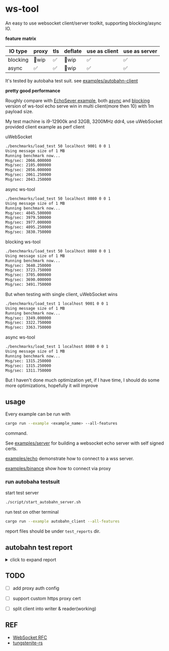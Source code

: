 # ws-tool

An easy to use websocket client/server toolkit, supporting blocking/async IO.

**feature matrix**

| IO type  | proxy | tls | deflate | use as client | use as server |
| -------- | ----- | --- | ------- | ------------- | ------------- |
| blocking | 🚧wip  | ✅   | 🚧wip    | ✅             | ✅             |
| async    | ✅     | ✅   | 🚧wip    | ✅             | ✅             |


It's tested by autobaha test suit. see [examples/autobahn-client](examples/autobahn-client.rs)


**pretty good performance**

Roughly compare with [EchoSever example](https://github.com/uNetworking/uWebSockets/blob/master/examples/EchoServer.cpp), both [async](examples/bench_async_server.rs) and [blocking](examples/bench_server.rs) version of ws-tool echo serve win in multi client(more then 10) with 1m payload size.

My test machine is i9-12900k and 32GB, 3200MHz ddr4, use uWebSocket provided client example as perf client

uWebSocket
```bash
./benchmarks/load_test 50 localhost 9001 0 0 1
Using message size of 1 MB
Running benchmark now...
Msg/sec: 2066.000000
Msg/sec: 2105.000000
Msg/sec: 2056.000000
Msg/sec: 2061.250000
Msg/sec: 2043.250000
```

async ws-tool
```bash
./benchmarks/load_test 50 localhost 8080 0 0 1
Using message size of 1 MB
Running benchmark now...
Msg/sec: 4045.500000
Msg/sec: 3979.500000
Msg/sec: 3977.000000
Msg/sec: 4095.250000
Msg/sec: 3830.750000
```

blocking ws-tool
```bash
./benchmarks/load_test 50 localhost 8080 0 0 1
Using message size of 1 MB
Running benchmark now...
Msg/sec: 3640.250000
Msg/sec: 3723.750000
Msg/sec: 3705.000000
Msg/sec: 3690.000000
Msg/sec: 3491.750000
```

But when testing with single client, uWebSocket wins

```bash
./benchmarks/load_test 1 localhost 9001 0 0 1
Using message size of 1 MB
Running benchmark now...
Msg/sec: 3349.000000
Msg/sec: 3322.750000
Msg/sec: 3363.750000
```

async ws-tool
```bash
./benchmarks/load_test 1 localhost 8080 0 0 1
Using message size of 1 MB
Running benchmark now...
Msg/sec: 1315.250000
Msg/sec: 1315.250000
Msg/sec: 1311.750000
```

But I haven't done much optimization yet, if I have time, I should do some more optimizations, hopefully it will improve


## usage

Every example can be run with

```bash
cargo run --example <example_name> --all-features
```
command.

See [examples/server](examples/server.rs) for building a websocket echo server with self signed certs.

[examples/echo](examples/echo.rs) demonstrate how to connect to a wss server.


[examples/binance](examples/binance.rs) show how to connect via proxy



### run autobaha testsuit

start test server

```bash
./script/start_autobahn_server.sh
```

run test on other terminal

```bash
cargo run --example autobahn_client --all-features
```

report files should be under `test_reports` dir.


## autobahn test report

<details>
<summary>click to expand report</summary>

![report](./assets/report.jpeg)
</details>

## TODO

- [ ] add proxy auth config
- [ ] support custom https proxy cert
- [ ] split client into writer & reader(working)


## REF

- [WebSocket RFC](https://tools.ietf.org/html/rfc6455)
- [tungstenite-rs](https://github.com/snapview/tungstenite-rs)
